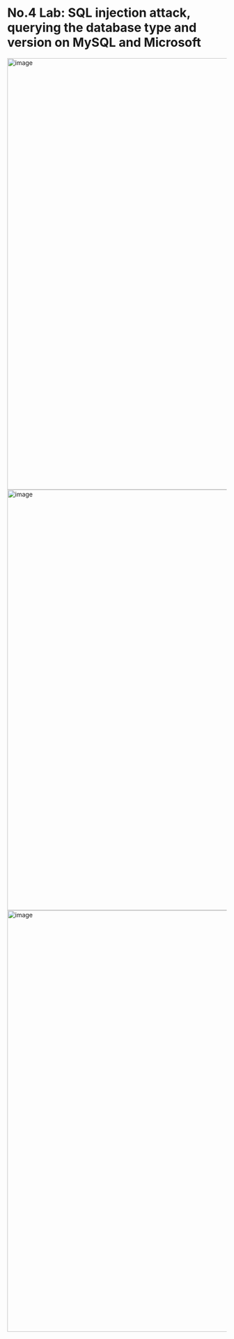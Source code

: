 # No.4 Lab: SQL injection attack, querying the database type and version on MySQL and Microsoft

<img width="1489" height="989" alt="image" src="https://github.com/user-attachments/assets/6cfeba05-f026-4c8e-96c6-74cad5532a78" />
<img width="1490" height="964" alt="image" src="https://github.com/user-attachments/assets/eb65c0f0-b36d-4c59-b665-6e8a97bb14fd" />
<img width="1919" height="966" alt="image" src="https://github.com/user-attachments/assets/b7e36efa-70ad-4378-af39-11b5fc97ed76" />
